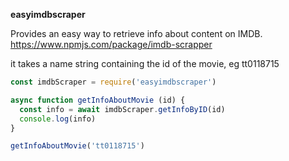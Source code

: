 **easyimdbscraper**

Provides an easy way to retrieve info about content on IMDB.
https://www.npmjs.com/package/imdb-scrapper

it takes a name string containing the id of the movie, eg tt0118715

```js
const imdbScraper = require('easyimdbscraper')

async function getInfoAboutMovie (id) {
  const info = await imdbScraper.getInfoByID(id)
  console.log(info)
}

getInfoAboutMovie('tt0118715')
```